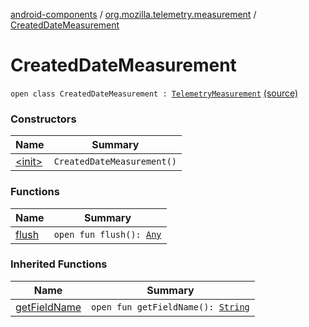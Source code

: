 [android-components](../../index.md) / [org.mozilla.telemetry.measurement](../index.md) / [CreatedDateMeasurement](./index.md)

# CreatedDateMeasurement

`open class CreatedDateMeasurement : `[`TelemetryMeasurement`](../-telemetry-measurement/index.md) [(source)](https://github.com/mozilla-mobile/android-components/blob/master/components/service/telemetry/src/main/java/org/mozilla/telemetry/measurement/CreatedDateMeasurement.java#L12)

### Constructors

| Name | Summary |
|---|---|
| [&lt;init&gt;](-init-.md) | `CreatedDateMeasurement()` |

### Functions

| Name | Summary |
|---|---|
| [flush](flush.md) | `open fun flush(): `[`Any`](https://kotlinlang.org/api/latest/jvm/stdlib/kotlin/-any/index.html) |

### Inherited Functions

| Name | Summary |
|---|---|
| [getFieldName](../-telemetry-measurement/get-field-name.md) | `open fun getFieldName(): `[`String`](https://kotlinlang.org/api/latest/jvm/stdlib/kotlin/-string/index.html) |
